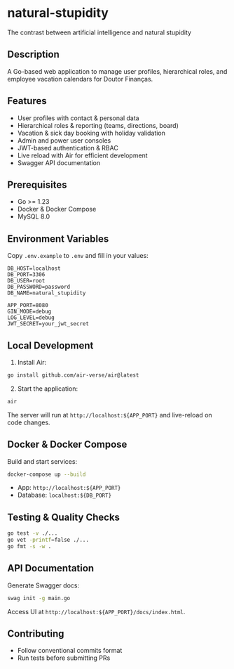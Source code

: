 # natural-stupidity
The contrast between artificial intelligence and natural stupidity

## Description
A Go-based web application to manage user profiles, hierarchical roles, and employee vacation calendars for Doutor Finanças.

## Features
- User profiles with contact & personal data
- Hierarchical roles & reporting (teams, directions, board)
- Vacation & sick day booking with holiday validation
- Admin and power user consoles
- JWT-based authentication & RBAC
- Live reload with Air for efficient development
- Swagger API documentation

## Prerequisites
- Go >= 1.23
- Docker & Docker Compose
- MySQL 8.0

## Environment Variables
Copy `.env.example` to `.env` and fill in your values:
```dotenv
DB_HOST=localhost
DB_PORT=3306
DB_USER=root
DB_PASSWORD=password
DB_NAME=natural_stupidity

APP_PORT=8080
GIN_MODE=debug
LOG_LEVEL=debug
JWT_SECRET=your_jwt_secret
``` 

## Local Development
1. Install Air:
```bash
go install github.com/air-verse/air@latest
```
2. Start the application:
```bash
air
```
The server will run at `http://localhost:${APP_PORT}` and live-reload on code changes.

## Docker & Docker Compose
Build and start services:
```bash
docker-compose up --build
```
- App: `http://localhost:${APP_PORT}`
- Database: `localhost:${DB_PORT}`

## Testing & Quality Checks
```bash
go test -v ./...
go vet -printf=false ./...
go fmt -s -w .
```

## API Documentation
Generate Swagger docs:
```bash
swag init -g main.go
```
Access UI at `http://localhost:${APP_PORT}/docs/index.html`.

## Contributing
- Follow conventional commits format
- Run tests before submitting PRs